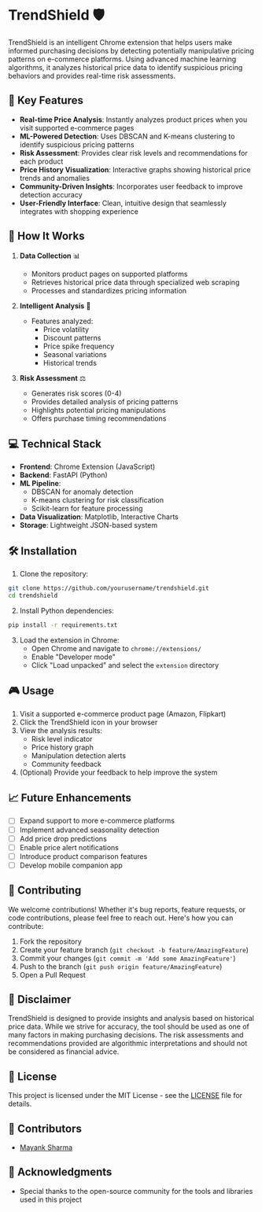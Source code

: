 # TrendShield 🛡️

TrendShield is an intelligent Chrome extension that helps users make informed purchasing decisions by detecting potentially manipulative pricing patterns on e-commerce platforms. Using advanced machine learning algorithms, it analyzes historical price data to identify suspicious pricing behaviors and provides real-time risk assessments.

## 🎯 Key Features

- **Real-time Price Analysis**: Instantly analyzes product prices when you visit supported e-commerce pages
- **ML-Powered Detection**: Uses DBSCAN and K-means clustering to identify suspicious pricing patterns
- **Risk Assessment**: Provides clear risk levels and recommendations for each product
- **Price History Visualization**: Interactive graphs showing historical price trends and anomalies
- **Community-Driven Insights**: Incorporates user feedback to improve detection accuracy
- **User-Friendly Interface**: Clean, intuitive design that seamlessly integrates with shopping experience

## 🚀 How It Works

1. **Data Collection** 📊
   - Monitors product pages on supported platforms
   - Retrieves historical price data through specialized web scraping
   - Processes and standardizes pricing information

2. **Intelligent Analysis** 🧠
   - Features analyzed:
     - Price volatility
     - Discount patterns
     - Price spike frequency
     - Seasonal variations
     - Historical trends

3. **Risk Assessment** ⚖️
   - Generates risk scores (0-4)
   - Provides detailed analysis of pricing patterns
   - Highlights potential pricing manipulations
   - Offers purchase timing recommendations

## 💻 Technical Stack

- **Frontend**: Chrome Extension (JavaScript)
- **Backend**: FastAPI (Python)
- **ML Pipeline**: 
  - DBSCAN for anomaly detection
  - K-means clustering for risk classification
  - Scikit-learn for feature processing
- **Data Visualization**: Matplotlib, Interactive Charts
- **Storage**: Lightweight JSON-based system

## 🛠️ Installation

1. Clone the repository:
```bash
git clone https://github.com/yourusername/trendshield.git
cd trendshield
```

2. Install Python dependencies:
```bash
pip install -r requirements.txt
```

3. Load the extension in Chrome:
   - Open Chrome and navigate to `chrome://extensions/`
   - Enable "Developer mode"
   - Click "Load unpacked" and select the `extension` directory

## 🎮 Usage

1. Visit a supported e-commerce product page (Amazon, Flipkart)
2. Click the TrendShield icon in your browser
3. View the analysis results:
   - Risk level indicator
   - Price history graph
   - Manipulation detection alerts
   - Community feedback
4. (Optional) Provide your feedback to help improve the system

## 📈 Future Enhancements

- [ ] Expand support to more e-commerce platforms
- [ ] Implement advanced seasonality detection
- [ ] Add price drop predictions
- [ ] Enable price alert notifications
- [ ] Introduce product comparison features
- [ ] Develop mobile companion app

## 🤝 Contributing

We welcome contributions! Whether it's bug reports, feature requests, or code contributions, please feel free to reach out. Here's how you can contribute:

1. Fork the repository
2. Create your feature branch (`git checkout -b feature/AmazingFeature`)
3. Commit your changes (`git commit -m 'Add some AmazingFeature'`)
4. Push to the branch (`git push origin feature/AmazingFeature`)
5. Open a Pull Request

## 🚨 Disclaimer

TrendShield is designed to provide insights and analysis based on historical price data. While we strive for accuracy, the tool should be used as one of many factors in making purchasing decisions. The risk assessments and recommendations provided are algorithmic interpretations and should not be considered as financial advice.

## 📝 License

This project is licensed under the MIT License - see the [LICENSE](LICENSE) file for details.

## 👥 Contributors

- [Mayank Sharma](https://github.com/Shar-mayank0) 

## 🌟 Acknowledgments

- Special thanks to the open-source community for the tools and libraries used in this project
